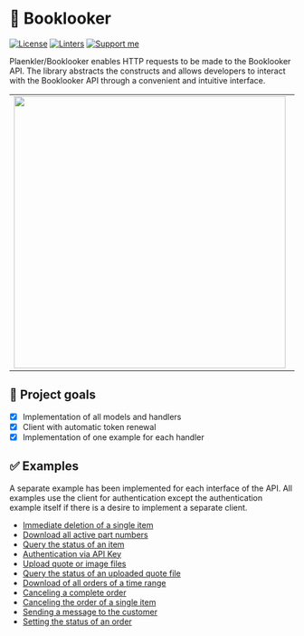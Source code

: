 # 📖 Booklooker

[![License](https://img.shields.io/badge/License-BSD_3--Clause-blue.svg)](https://opensource.org/licenses/BSD-3-Clause)
[![Linters](https://github.com/Plaenkler/Booklooker/actions/workflows/linters.yml/badge.svg)](https://github.com/Plaenkler/Booklooker/actions/workflows/linters.yml)
[![Support me](https://img.shields.io/badge/Support%20me%20%E2%98%95-orange.svg)](https://www.buymeacoffee.com/Plaenkler)

Plaenkler/Booklooker enables HTTP requests to be made to the Booklooker API. The library abstracts the constructs and allows developers to interact with the Booklooker API through a convenient and intuitive interface.

<table style="border:none;">
  <tr>
    <td><img src="https://mvz-bietigheim.de/wp-content/uploads/2017/10/placeholder-image4.jpg" width="480"/></td>
    <td><img src="https://mvz-bietigheim.de/wp-content/uploads/2017/10/placeholder-image4.jpg" width="480"/></td>
  </tr>
</table>

## 🎯 Project goals

- [x] Implementation of all models and handlers
- [x] Client with automatic token renewal
- [x] Implementation of one example for each handler

## ✅ Examples

A separate example has been implemented for each interface of the API. All examples use the client for authentication except the authentication example itself if there is a desire to implement a separate client.

- [Immediate deletion of a single item](https://github.com/Plaenkler/Booklooker/tree/main/examples/article)
- [Download all active part numbers](https://github.com/Plaenkler/Booklooker/tree/main/examples/article_list)
- [Query the status of an item](https://github.com/Plaenkler/Booklooker/tree/main/examples/article_status)
- [Authentication via API Key](https://github.com/Plaenkler/Booklooker/tree/main/examples/authenticate)
- [Upload quote or image files](https://github.com/Plaenkler/Booklooker/tree/main/examples/file_import)
- [Query the status of an uploaded quote file](https://github.com/Plaenkler/Booklooker/tree/main/examples/file_status)
- [Download of all orders of a time range](https://github.com/Plaenkler/Booklooker/tree/main/examples/order)
- [Canceling a complete order](https://github.com/Plaenkler/Booklooker/tree/main/examples/order_cancel)
- [Canceling the order of a single item](https://github.com/Plaenkler/Booklooker/tree/main/examples/order_item_cancel)
- [Sending a message to the customer](https://github.com/Plaenkler/Booklooker/tree/main/examples/order_message)
- [Setting the status of an order](https://github.com/Plaenkler/Booklooker/tree/main/examples/order_status)

